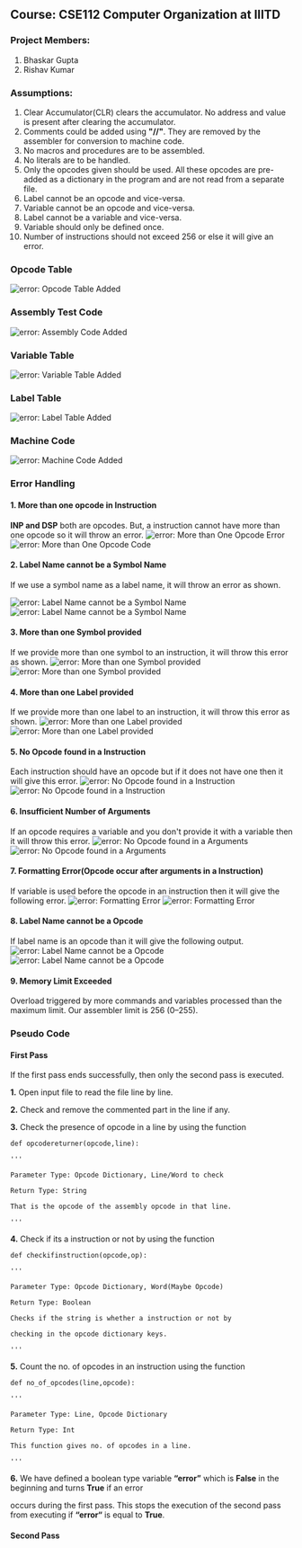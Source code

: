 ## Course: CSE112 Computer Organization at IIITD

### Project Members:

1. Bhaskar Gupta
2. Rishav Kumar

### Assumptions:

1. Clear Accumulator(CLR) clears the accumulator. No address and value is present after clearing the accumulator.
2. Comments could be added using **"//"**. They are removed by the assembler for conversion to machine code.
3. No macros and procedures are to be assembled.
4. No literals are to be handled.
5. Only the opcodes given should be used. All these opcodes are pre-added as a dictionary in the program and are not read from a separate file.
6. Label cannot be an opcode and vice-versa.
7. Variable cannot be an opcode and vice-versa.
8. Label cannot be a variable and vice-versa.
9. Variable should only be defined once.
10. Number of instructions should not exceed 256 or else it will give an error.

### Opcode Table
![error: Opcode Table Added](./Assets/Opcode_Table.png)

### Assembly Test Code
![error: Assembly Code Added](./Assets/AssemblyCode.png)

### Variable Table
![error: Variable Table Added](./Assets/VariableTable.png)

### Label Table
![error: Label Table Added](./Assets/LabelTable.png)

### Machine Code
![error: Machine Code Added](./Assets/MachineCode.png)

### Error Handling

#### 1. More than one opcode in Instruction

**INP and DSP** both are opcodes. But, a instruction cannot have more than one opcode so it will throw an error. 
![error: More than One Opcode Error](./Assets/Code1.png)
![error: More than One Opcode Code](./Assets/Error1.png)

#### 2. Label Name cannot be a Symbol Name
If we use a symbol name as a label name, it will throw an error as shown.

![error: Label Name cannot be a Symbol Name](./Assets/Code2.png)
![error: Label Name cannot be a Symbol Name](./Assets/Error2.png)

#### 3. More than one Symbol provided
If we provide more than one symbol to an instruction, it will throw this error as shown.
![error: More than one Symbol provided](./Assets/Code3.png)
![error: More than one Symbol provided](./Assets/Error3.png)

#### 4. More than one Label provided
If we provide more than one label to an instruction, it will throw this error as shown.
![error: More than one Label provided](./Assets/Code4.png)
![error: More than one Label provided](./Assets/Error4.png)

#### 5. No Opcode found in a Instruction
Each instruction should have an opcode but if it does not have one then it will give this error.
![error: No Opcode found in a Instruction](./Assets/Code5.png)
![error: No Opcode found in a Instruction](./Assets/Error5.png)

#### 6. Insufficient Number of Arguments 
If an opcode requires a variable and you don't provide it with a variable then it will throw this error.
![error: No Opcode found in a Arguments](./Assets/Code6.png)
![error: No Opcode found in a Arguments](./Assets/Error6.png)

#### 7. Formatting Error(Opcode occur after arguments in a Instruction)
If variable is used before the opcode in an instruction then it will give the following error.
![error: Formatting Error](./Assets/Code7.png)
![error: Formatting Error](./Assets/Error7.png)

#### 8. Label Name cannot be a Opcode
If label name is an opcode than it will give the following output. 
![error: Label Name cannot be a Opcode](./Assets/Code8.png)
![error: Label Name cannot be a Opcode](./Assets/Error8.png)
#### 9. Memory Limit Exceeded
Overload triggered by more commands and variables processed than the maximum limit. Our assembler limit is 256 (0–255).

### Pseudo Code
#### First Pass

If the first pass ends successfully, then only the second pass is executed.


**1.** Open input file to read the file line by line.


**2.** Check and remove the commented part in the line if any. 


**3.** Check the presence of opcode in a line by using the function

	def opcodereturner(opcode,line):

	''' 

	Parameter Type: Opcode Dictionary, Line/Word to check

	Return Type: String 

	That is the opcode of the assembly opcode in that line.

	'''


**4.** Check if its a instruction or not by using the function

	def checkifinstruction(opcode,op):

	'''		

	Parameter Type: Opcode Dictionary, Word(Maybe Opcode)

	Return Type: Boolean 

	Checks if the string is whether a instruction or not by 

	checking in the opcode dictionary keys.

	'''	


**5.** Count the no. of opcodes in an instruction using the function

	def no_of_opcodes(line,opcode):

	'''

	Parameter Type: Line, Opcode Dictionary

	Return Type: Int

	This function gives no. of opcodes in a line.

	'''


**6.** We have defined a boolean type variable **“error”** which is **False** in the beginning and turns **True** if an error 

occurs during the first pass. This stops the execution of the second pass from executing if **“error“** is equal to **True**. 


#### Second Pass
